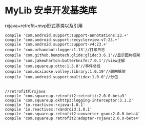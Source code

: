 # MyLib 安卓开发基类库
rxjava+retrefit+mvp形式基类以及引用
    
    compile 'com.android.support:support-annotations:23.+'
    compile 'com.android.support:recyclerview-v7:23.+'
    compile 'com.android.support:support-v4:23.+'
    compile 'com.orhanobut:logger:1.13'//打印日志
    compile 'com.github.bumptech.glide:glide:3.6.1'//显示图片框架
    compile 'com.jakewharton:butterknife:7.0.1'//view注解
    compile 'com.squareup:otto:1.3.8'//事件总线
    compile 'com.mcxiaoke.volley:library:1.0.19'//联网框架
    compile 'com.android.support:multidex:1.0.0'//分包


    //retrofit和rxjava
    compile 'com.squareup.retrofit2:retrofit:2.0.0-beta3'
    compile 'com.squareup.okhttp3:logging-interceptor:3.1.2'
    compile 'io.reactivex:rxjava:1.0.1'
    compile 'io.reactivex:rxandroid:1.0.1'
    compile 'com.squareup.retrofit2:converter-gson:2.0.0-beta4'
    compile 'com.squareup.retrofit2:adapter-rxjava:2.0.0-beta4'
